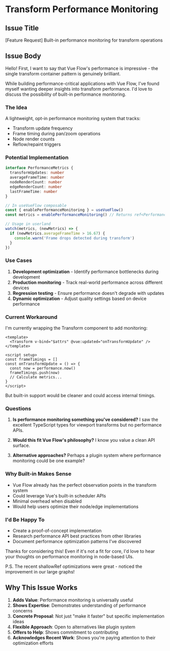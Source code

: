 # Transform Performance Monitoring

## Issue Title
[Feature Request] Built-in performance monitoring for transform operations

## Issue Body

Hello! First, I want to say that Vue Flow's performance is impressive - the single transform container pattern is genuinely brilliant.

While building performance-critical applications with Vue Flow, I've found myself wanting deeper insights into transform performance. I'd love to discuss the possibility of built-in performance monitoring.

### The Idea

A lightweight, opt-in performance monitoring system that tracks:
- Transform update frequency
- Frame timing during pan/zoom operations  
- Node render counts
- Reflow/repaint triggers

### Potential Implementation

```typescript
interface PerformanceMetrics {
  transformUpdates: number
  averageFrameTime: number
  nodeRenderCount: number
  edgeRenderCount: number
  lastFrameTime: number
}

// In useVueFlow composable
const { enablePerformanceMonitoring } = useVueFlow()
const metrics = enablePerformanceMonitoring() // Returns ref<PerformanceMetrics>

// Usage in userland
watch(metrics, (newMetrics) => {
  if (newMetrics.averageFrameTime > 16.67) {
    console.warn('Frame drops detected during transform')
  }
})
```

### Use Cases

1. **Development optimization** - Identify performance bottlenecks during development
2. **Production monitoring** - Track real-world performance across different devices
3. **Regression testing** - Ensure performance doesn't degrade with updates
4. **Dynamic optimization** - Adjust quality settings based on device performance

### Current Workaround

I'm currently wrapping the Transform component to add monitoring:

```vue
<template>
  <Transform v-bind="$attrs" @vue:updated="onTransformUpdate" />
</template>

<script setup>
const frameTimings = []
const onTransformUpdate = () => {
  const now = performance.now()
  frameTimings.push(now)
  // Calculate metrics...
}
</script>
```

But built-in support would be cleaner and could access internal timings.

### Questions

1. **Is performance monitoring something you've considered?** I saw the excellent TypeScript types for viewport transforms but no performance APIs.

2. **Would this fit Vue Flow's philosophy?** I know you value a clean API surface.

3. **Alternative approaches?** Perhaps a plugin system where performance monitoring could be one example?

### Why Built-in Makes Sense

- Vue Flow already has the perfect observation points in the transform system
- Could leverage Vue's built-in scheduler APIs
- Minimal overhead when disabled
- Would help users optimize their node/edge implementations

### I'd Be Happy To

- Create a proof-of-concept implementation
- Research performance API best practices from other libraries
- Document performance optimization patterns I've discovered

Thanks for considering this! Even if it's not a fit for core, I'd love to hear your thoughts on performance monitoring in node-based UIs.

P.S. The recent shallowRef optimizations were great - noticed the improvement in our large graphs!

## Why This Issue Works

1. **Adds Value**: Performance monitoring is universally useful
2. **Shows Expertise**: Demonstrates understanding of performance concerns
3. **Concrete Proposal**: Not just "make it faster" but specific implementation ideas
4. **Flexible Approach**: Open to alternatives like plugin system
5. **Offers to Help**: Shows commitment to contributing
6. **Acknowledges Recent Work**: Shows you're paying attention to their optimization efforts